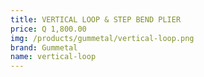 ```yaml
---
title: VERTICAL LOOP & STEP BEND PLIER
price: Q 1,800.00
img: /products/gummetal/vertical-loop.png
brand: Gummetal
name: vertical-loop
---
```

